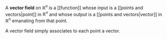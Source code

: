 A **vector field** on $\mathbb{R}^n$ is a [[function]] whose input is a [[points and vectors|point]] in $\mathbb{R}^n$ and whose output is a [[points and vectors|vector]] in $\mathbb{R}^n$ emanating from that point.

A vector field simply associates to each point a vector.